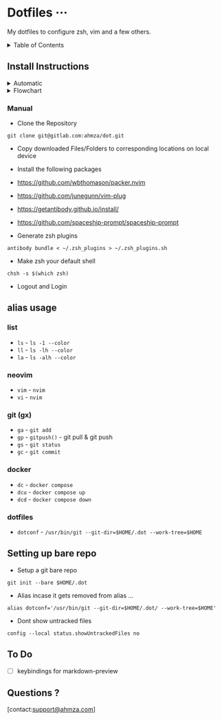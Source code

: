 # Dotfiles ···
My dotfiles to configure zsh, vim and a few others.

<details>
<summary>Table of Contents</summary>

[[_TOC_]]
</details>

## Install Instructions

<details>
<summary>Automatic</summary>

- Clone the repo
```
git clone https://gitlab.com/AHMZA/dot
```

- Run the installer
```
.dot/dotInstall
```
</details>

<details>
<summary>Flowchart</summary>
<br>
<br>

```mermaid
graph TD;
  Request-Elevated-Permissions-->apt-update-->install-git-->install-zsh-->install-neovim-->End-Elevated-Permissions;
  End-Elevated-Permissions-->Check-if-'./dot'-exists;
  Check-if-'./dot'-exists-->download-repo;
  Check-if-'./dot'-exists-->pull-latest;
  download-repo-->move-files;
  pull-latest-->move-files;
  move-files-->install-packer-->install-vim-plug-->install-antibody-->run-antibody-->set-shell-zsh-->Request-Elevated-Permissions-->delete-source-files-->End-Elevated-Permissions;
```
</details>

### Manual

- Clone the Repository
```
git clone git@gitlab.com:ahmza/dot.git
```

- Copy downloaded Files/Folders to corresponding locations on local device

- Install the following packages
 - https://github.com/wbthomason/packer.nvim
 - https://github.com/junegunn/vim-plug
 - https://getantibody.github.io/install/
 - https://github.com/spaceship-prompt/spaceship-prompt

- Generate zsh plugins
```
antibody bundle < ~/.zsh_plugins > ~/.zsh_plugins.sh
```

- Make zsh your default shell
```
chsh -s $(which zsh)
```

- Logout and Login

## alias usage

### list
- `ls` - `ls -1 --color`
- `ll` - `ls -lh --color`
- `la` - `ls -alh --color`

### neovim
- `vim` - `nvim`
- `vi` - `nvim`

### git (gx)
- `ga` - `git add`
- `gp` - `gitpush()` - git pull & git push
- `gs` - `git status`
- `gc` - `git commit`

### docker
- `dc` - `docker compose`
- `dcu` - `docker compose up`
- `dcd` - `docker compose down`

### dotfiles
- `dotconf` - `/usr/bin/git --git-dir=$HOME/.dot --work-tree=$HOME`

## Setting up bare repo
- Setup a git bare repo
```
git init --bare $HOME/.dot
```
- Alias incase it gets removed from alias ...
```
alias dotconf='/usr/bin/git --git-dir=$HOME/.dot/ --work-tree=$HOME'
```
- Dont show untracked files
```
config --local status.showUntrackedFiles no
```

## To Do
- [ ] keybindings for markdown-preview

## Questions ?
[contact:support@ahmza.com]